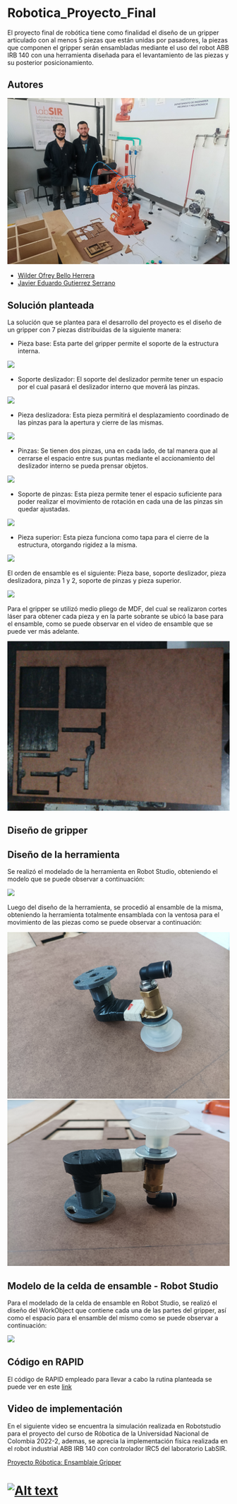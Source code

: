 # Robotica_Proyecto_Final

El proyecto final de robótica tiene como finalidad el diseño de un gripper articulado con al menos 5 piezas que están unidas por pasadores, la piezas que componen el gripper serán ensambladas mediante el uso del robot ABB IRB 140 con una herramienta diseñada para el levantamiento de las piezas y su posterior posicionamiento.

## Autores

![](https://github.com/WilderBello/Robotica_Proyecto_Final/blob/main/Imagenes/Integrantes.jpg)

- [Wilder Ofrey Bello Herrera](https://github.com/WilderBello)
- [Javier Eduardo Gutierrez Serrano](https://github.com/jaegutierrezser)

## Solución planteada

La solución que se plantea para el desarrollo del proyecto es el diseño de un gripper con 7 piezas distribuidas de la siguiente manera:

- Pieza base: Esta parte del gripper permite el soporte de la estructura interna.

![](https://github.com/WilderBello/Robotica_Proyecto_Final/blob/main/Proyecto/IMG_20221125_214406.jpg)

- Soporte deslizador: El soporte del deslizador permite tener un espacio por el cual pasará el deslizador interno que moverá las pinzas.

![](https://github.com/WilderBello/Robotica_Proyecto_Final/blob/main/Proyecto/IMG_20221125_214413.jpg)

- Pieza deslizadora: Esta pieza permitirá el desplazamiento coordinado de las pinzas para la apertura y cierre de las mismas.

![](https://github.com/WilderBello/Robotica_Proyecto_Final/blob/main/Proyecto/IMG_20221125_214334.jpg)

- Pinzas: Se tienen dos pinzas, una en cada lado, de tal manera que al cerrarse el espacio entre sus puntas mediante el accionamiento del deslizador interno se pueda prensar objetos.

![](https://github.com/WilderBello/Robotica_Proyecto_Final/blob/main/Proyecto/IMG_20221125_214431.jpg)

- Soporte de pinzas: Esta pieza permite tener el espacio suficiente para poder realizar el movimiento de rotación en cada una de las pinzas sin quedar ajustadas.

![](https://github.com/WilderBello/Robotica_Proyecto_Final/blob/main/Proyecto/IMG_20221125_214357.jpg)

- Pieza superior: Esta pieza funciona como tapa para el cierre de la estructura, otorgando rigidez a la misma.

![](https://github.com/WilderBello/Robotica_Proyecto_Final/blob/main/Proyecto/IMG_20221125_214343.jpg)

El orden de ensamble es el siguiente: Pieza base, soporte deslizador, pieza deslizadora, pinza 1 y 2, soporte de pinzas y pieza superior.

![](https://github.com/WilderBello/Robotica_Proyecto_Final/blob/main/Proyecto/IMG_20221125_152756.jpg)

Para el gripper se utilizó medio pliego de MDF, del cual se realizaron cortes láser para obtener cada pieza y en la parte sobrante se ubicó la base para el ensamble, como se puede observar en el video de ensamble que se puede ver más adelante.

![](https://github.com/WilderBello/Robotica_Proyecto_Final/blob/main/Imagenes/MDF.jpg)

## Diseño de gripper



## Diseño de la herramienta

Se realizó el modelado de la herramienta en Robot Studio, obteniendo el modelo que se puede observar a continuación:

![](https://github.com/WilderBello/Robotica_Proyecto_Final/blob/main/Proyecto/Tool.jpg)

Luego del diseño de la herramienta, se procedió al ensamble de la misma, obteniendo la herramienta totalmente ensamblada con la ventosa para el movimiento de las piezas como se puede observar a continuación:

![](https://github.com/WilderBello/Robotica_Proyecto_Final/blob/main/Imagenes/Herramienta1.jpg)
![](https://github.com/WilderBello/Robotica_Proyecto_Final/blob/main/Imagenes/Herramienta2.jpg)

## Modelo de la celda de ensamble - Robot Studio

Para el modelado de la celda de ensamble en Robot Studio, se realizó el diseño del WorkObject que contiene cada una de las partes del gripper, así como el espacio para el ensamble del mismo como se puede observar a continuación:

![](https://github.com/WilderBello/Robotica_Proyecto_Final/blob/main/Proyecto/ZonadeTrabajo.jpg)

## Código en RAPID

El código de RAPID empleado para llevar a cabo la rutina planteada se puede ver en este [link](https://github.com/WilderBello/Robotica_Laboratorio_1/tree/main/Codigo%20RAPID_Lab_01_Robotica)

## Video de implementación
En el siguiente video se encuentra la simulación realizada en Robotstudio para el proyecto del curso de Róbotica de la Universidad Nacional de Colombia 2022-2, ademas, se aprecia la implementación física realizada en el robot industrial ABB IRB 140 con controlador IRC5 del laboratorio LabSIR.


[Proyecto Róbotica: Ensamblaje Gripper](https://www.youtube.com/watch?v=euyQuvwOyTE&ab_channel=JavierEduardoGutierrezSerrqno)
# [![Alt text](https://img.youtube.com/vi/euyQuvwOyTE/0.jpg)](https://www.youtube.com/watch?v=euyQuvwOyTE)

